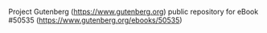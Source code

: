 Project Gutenberg (https://www.gutenberg.org) public repository for
eBook #50535 (https://www.gutenberg.org/ebooks/50535)
